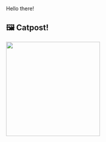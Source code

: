 Hello there!



## 🖼️ Catpost!

<sub>
    <img src="https://cdn2.thecatapi.com/images/arp.jpg" height="256">
</sub>

